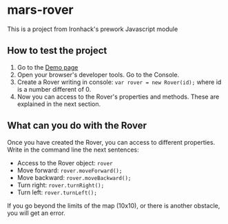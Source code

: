 # mars-rover
This is a project from Ironhack's prework Javascript module

## How to test the project
1. Go to the [Demo page](https://raulcontrerasrubio.github.io/mars-rover/)
2. Open your browser's developer tools. Go to the Console.
3. Create a Rover writing in console: `var rover = new Rover(id);` where id is a number different of 0.
4. Now you can access to the Rover's properties and methods. These are explained in the next section.

## What can you do with the Rover
Once you have created the Rover, you can access to different properties.<br>
Write in the command line the next sentences:<br>

- Access to the Rover object: `rover`
- Move forward: `rover.moveForward();`
- Move backward: `rover.moveBackward();`
- Turn right: `rover.turnRight();`
- Turn left: `rover.turnLeft();`

If you go beyond the limits of the map (10x10), or there is another obstacle, you will get an error.

